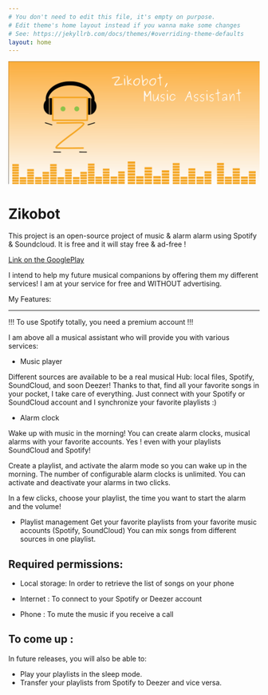 ```yaml
---
# You don't need to edit this file, it's empty on purpose.
# Edit theme's home layout instead if you wanna make some changes
# See: https://jekyllrb.com/docs/themes/#overriding-theme-defaults
layout: home
---
```


![ScreenShot](/images/light_playstore.png)

# Zikobot

This project is an open-source project of music & alarm alarm using Spotify & Soundcloud.
It is free and it will stay free & ad-free !

[Link on the GooglePlay](https://play.google.com/store/apps/details?id=com.startogamu.zikobot)

I intend to help my future musical companions by offering them my different services!
I am at your service for free and WITHOUT advertising.

My Features:

--------------------
!!! To use Spotify totally, you need a premium account !!!

I am above all a musical assistant who will provide you with various services:

- Music player

Different sources are available to be a real musical Hub: local files, Spotify, SoundCloud, and soon Deezer!
Thanks to that, find all your favorite songs in your pocket, I take care of everything. Just connect with your Spotify or SoundCloud account and I synchronize your favorite playlists :)

- Alarm clock

Wake up with music in the morning! You can create alarm clocks, musical alarms with your favorite accounts. Yes ! even with your playlists SoundCloud and Spotify!

Create a playlist, and activate the alarm mode so you can wake up in the morning. The number of configurable alarm clocks is unlimited.
You can activate and deactivate your alarms in two clicks.

In a few clicks, choose your playlist, the time you want to start the alarm and the volume!

- Playlist management
Get your favorite playlists from your favorite music accounts (Spotify, SoundCloud)
You can mix songs from different sources in one playlist.


Required permissions:
------------------------

- Local storage:
In order to retrieve the list of songs on your phone

- Internet :
To connect to your Spotify or Deezer account

- Phone :
To mute the music if you receive a call

To come up :
---------

In future releases, you will also be able to:

- Play your playlists in the sleep mode.
- Transfer your playlists from Spotify to Deezer and vice versa.
